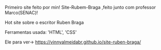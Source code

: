 Primeiro site feito por min!
Site-Rubem-Braga ,feito junto com professor Marco(SENAC)!

Hot site sobre o escritor Ruben Braga

Ferramentas usada:
'HTML', 'CSS'



Ele para ver-> 
https://vinnyalmeidabr.github.io/site-ruben-braga/
